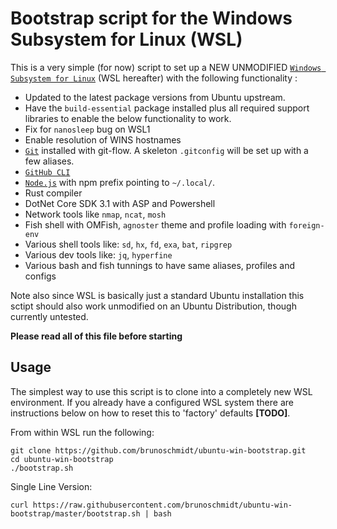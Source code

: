 # Bootstrap script for the Windows Subsystem for Linux (WSL)

This is a very simple (for now) script to set up a NEW UNMODIFIED [`Windows Subsystem for Linux`][wsl] (WSL hereafter) with the following functionality :

* Updated to the latest package versions from Ubuntu upstream.
* Have the `build-essential` package installed plus all required support libraries to enable the below functionality to work.
* Fix for `nanosleep` bug on WSL1
* Enable resolution of WINS hostnames
* [`Git`][git] installed with git-flow. A skeleton `.gitconfig` will be set up with a few aliases.
* [`GitHub CLI`][gh]
* [`Node.js`][node] with npm prefix pointing to `~/.local/`.
* Rust compiler
* DotNet Core SDK 3.1 with ASP and Powershell
* Network tools like `nmap`, `ncat`, `mosh`
* Fish shell with OMFish, `agnoster` theme and profile loading with `foreign-env`
* Various shell tools like: `sd`, `hx`, `fd`, `exa`, `bat`, `ripgrep`
* Various dev tools like: `jq`, `hyperfine`
* Various bash and fish tunnings to have same aliases, profiles and configs

Note also since WSL is basically just a standard Ubuntu installation this sctipt should also work unmodified on an Ubuntu Distribution, though currently untested.

**Please read all of this file before starting**

## Usage
The simplest way to use this script is to clone into a completely new WSL environment. If you already have a configured WSL system there are instructions below on how to reset this to 'factory' defaults __[TODO]__.

From within WSL run the following:
```
git clone https://github.com/brunoschmidt/ubuntu-win-bootstrap.git
cd ubuntu-win-bootstrap
./bootstrap.sh
```

Single Line Version:
```
curl https://raw.githubusercontent.com/brunoschmidt/ubuntu-win-bootstrap/master/bootstrap.sh | bash
```

[wsl]: https://msdn.microsoft.com/commandline/wsl/about
[git]: https://git-scm.com
[node]: https://nodejs.org
[gh]: https://cli.github.com/